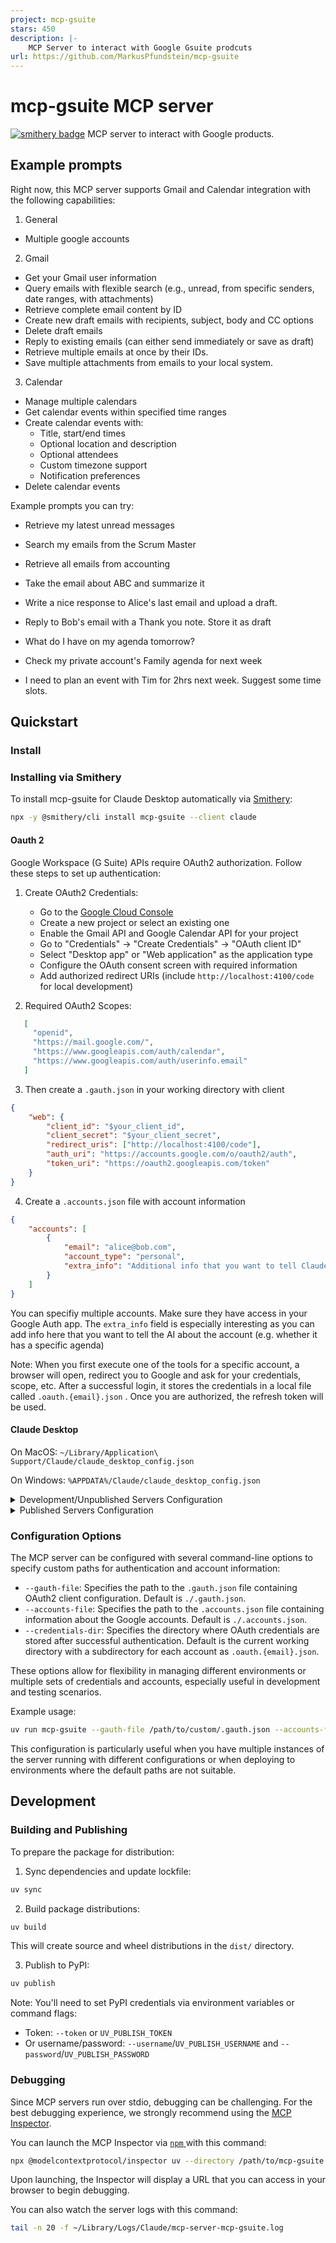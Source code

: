 ```yaml
---
project: mcp-gsuite
stars: 450
description: |-
    MCP Server to interact with Google Gsuite prodcuts
url: https://github.com/MarkusPfundstein/mcp-gsuite
---
```


# mcp-gsuite MCP server

[![smithery badge](https://smithery.ai/badge/mcp-gsuite)](https://smithery.ai/server/mcp-gsuite)
MCP server to interact with Google products.

## Example prompts

Right now, this MCP server supports Gmail and Calendar integration with the following capabilities:

1. General
* Multiple google accounts

2. Gmail
* Get your Gmail user information
* Query emails with flexible search (e.g., unread, from specific senders, date ranges, with attachments)
* Retrieve complete email content by ID
* Create new draft emails with recipients, subject, body and CC options
* Delete draft emails
* Reply to existing emails (can either send immediately or save as draft)
* Retrieve multiple emails at once by their IDs.
* Save multiple attachments from emails to your local system.

3. Calendar
* Manage multiple calendars
* Get calendar events within specified time ranges
* Create calendar events with:
  + Title, start/end times
  + Optional location and description
  + Optional attendees
  + Custom timezone support
  + Notification preferences
* Delete calendar events

Example prompts you can try:

* Retrieve my latest unread messages
* Search my emails from the Scrum Master
* Retrieve all emails from accounting
* Take the email about ABC and summarize it
* Write a nice response to Alice's last email and upload a draft.
* Reply to Bob's email with a Thank you note. Store it as draft

* What do I have on my agenda tomorrow?
* Check my private account's Family agenda for next week
* I need to plan an event with Tim for 2hrs next week. Suggest some time slots.

## Quickstart

### Install

### Installing via Smithery

To install mcp-gsuite for Claude Desktop automatically via [Smithery](https://smithery.ai/server/mcp-gsuite):

```bash
npx -y @smithery/cli install mcp-gsuite --client claude
```

#### Oauth 2

Google Workspace (G Suite) APIs require OAuth2 authorization. Follow these steps to set up authentication:

1. Create OAuth2 Credentials:
   - Go to the [Google Cloud Console](https://console.cloud.google.com/)
   - Create a new project or select an existing one
   - Enable the Gmail API and Google Calendar API for your project
   - Go to "Credentials" → "Create Credentials" → "OAuth client ID"
   - Select "Desktop app" or "Web application" as the application type
   - Configure the OAuth consent screen with required information
   - Add authorized redirect URIs (include `http://localhost:4100/code` for local development)

2. Required OAuth2 Scopes:
   

```json
   [
     "openid",
     "https://mail.google.com/",
     "https://www.googleapis.com/auth/calendar",
     "https://www.googleapis.com/auth/userinfo.email"
   ]
```

3. Then create a `.gauth.json` in your working directory with client

```json
{
    "web": {
        "client_id": "$your_client_id",
        "client_secret": "$your_client_secret",
        "redirect_uris": ["http://localhost:4100/code"],
        "auth_uri": "https://accounts.google.com/o/oauth2/auth",
        "token_uri": "https://oauth2.googleapis.com/token"
    }
}
```

4. Create a `.accounts.json` file with account information

```json
{
    "accounts": [
        {
            "email": "alice@bob.com",
            "account_type": "personal",
            "extra_info": "Additional info that you want to tell Claude: E.g. 'Contains Family Calendar'"
        }
    ]
}
```

You can specifiy multiple accounts. Make sure they have access in your Google Auth app. The `extra_info` field is especially interesting as you can add info here that you want to tell the AI about the account (e.g. whether it has a specific agenda)

Note: When you first execute one of the tools for a specific account, a browser will open, redirect you to Google and ask for your credentials, scope, etc. After a successful login, it stores the credentials in a local file called `.oauth.{email}.json` . Once you are authorized, the refresh token will be used.

#### Claude Desktop

On MacOS: `~/Library/Application\ Support/Claude/claude_desktop_config.json`

On Windows: `%APPDATA%/Claude/claude_desktop_config.json`

<details>
  <summary>Development/Unpublished Servers Configuration</summary>
  

```json
{
  "mcpServers": {
    "mcp-gsuite": {
      "command": "uv",
      "args": [
        "--directory",
        "<dir_to>/mcp-gsuite",
        "run",
        "mcp-gsuite"
      ]
    }
  }
}
```


Note: You can also use the `uv run mcp-gsuite --accounts-file /path/to/custom/.accounts.json` to specify a different accounts file or `--credentials-dir /path/to/custom/credentials` to specify a different credentials directory.

```json
{
  "mcpServers": {
    "mcp-gsuite": {
      "command": "uv",
      "args": [
        "--directory",
        "<dir_to>/mcp-gsuite",
        "run",
        "mcp-gsuite",
        "--accounts-file",
        "/path/to/custom/.accounts.json",
        "--credentials-dir",
        "/path/to/custom/credentials"
      ]
    }
  }
}
```

</details>

<details>
  <summary>Published Servers Configuration</summary>
  

```json
{
  "mcpServers": {
    "mcp-gsuite": {
      "command": "uvx",
      "args": [
        "mcp-gsuite",
        "--accounts-file",
        "/path/to/custom/.accounts.json",
        "--credentials-dir",
        "/path/to/custom/credentials"
      ]
    }
  }
}
```

</details>

### Configuration Options

The MCP server can be configured with several command-line options to specify custom paths for authentication and account information:

* `--gauth-file`: Specifies the path to the `.gauth.json` file containing OAuth2 client configuration. Default is `./.gauth.json`.
* `--accounts-file`: Specifies the path to the `.accounts.json` file containing information about the Google accounts. Default is `./.accounts.json`.
* `--credentials-dir`: Specifies the directory where OAuth credentials are stored after successful authentication. Default is the current working directory with a subdirectory for each account as `.oauth.{email}.json`.

These options allow for flexibility in managing different environments or multiple sets of credentials and accounts, especially useful in development and testing scenarios.

Example usage:

```bash
uv run mcp-gsuite --gauth-file /path/to/custom/.gauth.json --accounts-file /path/to/custom/.accounts.json --credentials-dir /path/to/custom/credentials
```

This configuration is particularly useful when you have multiple instances of the server running with different configurations or when deploying to environments where the default paths are not suitable.

## Development

### Building and Publishing

To prepare the package for distribution:

1. Sync dependencies and update lockfile:

```bash
uv sync
```

2. Build package distributions:

```bash
uv build
```

This will create source and wheel distributions in the `dist/` directory.

3. Publish to PyPI:

```bash
uv publish
```

Note: You'll need to set PyPI credentials via environment variables or command flags:
* Token: `--token` or `UV_PUBLISH_TOKEN`
* Or username/password: `--username`/`UV_PUBLISH_USERNAME` and `--password`/`UV_PUBLISH_PASSWORD`

### Debugging

Since MCP servers run over stdio, debugging can be challenging. For the best debugging
experience, we strongly recommend using the [MCP Inspector](https://github.com/modelcontextprotocol/inspector).

You can launch the MCP Inspector via [ `npm` ](https://docs.npmjs.com/downloading-and-installing-node-js-and-npm) with this command:

```bash
npx @modelcontextprotocol/inspector uv --directory /path/to/mcp-gsuite run mcp-gsuite
```

Upon launching, the Inspector will display a URL that you can access in your browser to begin debugging.

You can also watch the server logs with this command:

```bash
tail -n 20 -f ~/Library/Logs/Claude/mcp-server-mcp-gsuite.log
```

